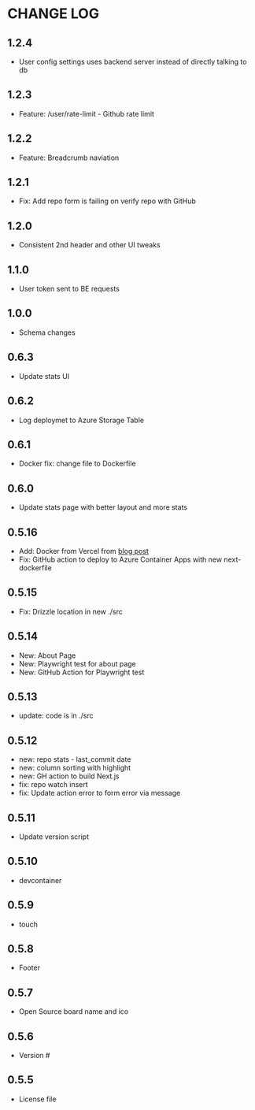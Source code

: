 # CHANGE LOG

## 1.2.4

- User config settings uses backend server instead of directly talking to db

## 1.2.3

- Feature: /user/rate-limit - Github rate limit

## 1.2.2

- Feature: Breadcrumb naviation

## 1.2.1

- Fix: Add repo form is failing on verify repo with GitHub

## 1.2.0

- Consistent 2nd header and other UI tweaks

## 1.1.0

- User token sent to BE requests

## 1.0.0

- Schema changes

## 0.6.3

- Update stats UI

## 0.6.2

- Log deploymet to Azure Storage Table

## 0.6.1

- Docker fix: change file to Dockerfile

## 0.6.0

- Update stats page with better layout and more stats


## 0.5.16

- Add: Docker from Vercel from [blog post](https://dev.to/francescoxx/build-a-full-stack-app-with-rust-nextjs-and-docker-436h)
- Fix: GitHub action to deploy to Azure Container Apps with new next-dockerfile

## 0.5.15

- Fix: Drizzle location in new ./src


## 0.5.14

- New: About Page
- New: Playwright test for about page
- New: GitHub Action for Playwright test


## 0.5.13

- update: code is in ./src


## 0.5.12

- new: repo stats - last_commit date
- new: column sorting with highlight
- new: GH action to build Next.js
- fix: repo watch insert
- fix: Update action error to form error via message

## 0.5.11

- Update version script

## 0.5.10

- devcontainer

## 0.5.9

- touch

## 0.5.8

- Footer

## 0.5.7

- Open Source board name and ico

## 0.5.6

- Version #

## 0.5.5

- License file
